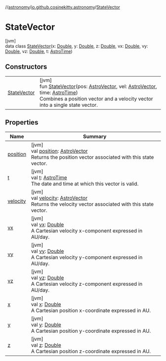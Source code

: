 //[astronomy](../../../index.md)/[io.github.cosinekitty.astronomy](../index.md)/[StateVector](index.md)

# StateVector

[jvm]\
data class [StateVector](index.md)(x: [Double](https://kotlinlang.org/api/latest/jvm/stdlib/kotlin/-double/index.html), y: [Double](https://kotlinlang.org/api/latest/jvm/stdlib/kotlin/-double/index.html), z: [Double](https://kotlinlang.org/api/latest/jvm/stdlib/kotlin/-double/index.html), vx: [Double](https://kotlinlang.org/api/latest/jvm/stdlib/kotlin/-double/index.html), vy: [Double](https://kotlinlang.org/api/latest/jvm/stdlib/kotlin/-double/index.html), vz: [Double](https://kotlinlang.org/api/latest/jvm/stdlib/kotlin/-double/index.html), t: [AstroTime](../-astro-time/index.md))

## Constructors

| | |
|---|---|
| [StateVector](-state-vector.md) | [jvm]<br>fun [StateVector](-state-vector.md)(pos: [AstroVector](../-astro-vector/index.md), vel: [AstroVector](../-astro-vector/index.md), time: [AstroTime](../-astro-time/index.md))<br>Combines a position vector and a velocity vector into a single state vector. |

## Properties

| Name | Summary |
|---|---|
| [position](position.md) | [jvm]<br>val [position](position.md): [AstroVector](../-astro-vector/index.md)<br>Returns the position vector associated with this state vector. |
| [t](t.md) | [jvm]<br>val [t](t.md): [AstroTime](../-astro-time/index.md)<br>The date and time at which this vector is valid. |
| [velocity](velocity.md) | [jvm]<br>val [velocity](velocity.md): [AstroVector](../-astro-vector/index.md)<br>Returns the velocity vector associated with this state vector. |
| [vx](vx.md) | [jvm]<br>val [vx](vx.md): [Double](https://kotlinlang.org/api/latest/jvm/stdlib/kotlin/-double/index.html)<br>A Cartesian velocity x-component expressed in AU/day. |
| [vy](vy.md) | [jvm]<br>val [vy](vy.md): [Double](https://kotlinlang.org/api/latest/jvm/stdlib/kotlin/-double/index.html)<br>A Cartesian velocity y-component expressed in AU/day. |
| [vz](vz.md) | [jvm]<br>val [vz](vz.md): [Double](https://kotlinlang.org/api/latest/jvm/stdlib/kotlin/-double/index.html)<br>A Cartesian velocity z-component expressed in AU/day. |
| [x](x.md) | [jvm]<br>val [x](x.md): [Double](https://kotlinlang.org/api/latest/jvm/stdlib/kotlin/-double/index.html)<br>A Cartesian position x-coordinate expressed in AU. |
| [y](y.md) | [jvm]<br>val [y](y.md): [Double](https://kotlinlang.org/api/latest/jvm/stdlib/kotlin/-double/index.html)<br>A Cartesian position y-coordinate expressed in AU. |
| [z](z.md) | [jvm]<br>val [z](z.md): [Double](https://kotlinlang.org/api/latest/jvm/stdlib/kotlin/-double/index.html)<br>A Cartesian position z-coordinate expressed in AU. |
